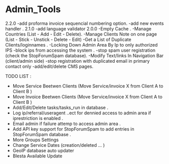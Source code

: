 Admin_Tools
===========

2.2.0
-add proforma invoice sequencial numbering option.
-add new events handler .
2.1.0
-add language validator 
2.0.0
-Empty Cache .
-Manage Countries (List - Add - Edit - Delete).
-Manage Clients Note on one page (List - Stick - Unstick - Delete - Edit)
-Get a List of Duplicate Clients/loginnames .
-Locking Down Admin Area By Ip to only authorized IPS
-block ips from accessing the system .
-stop spam user registration (check the StopForumSpam database).
-Modify Text/links In Navigation Bar (client/admin side)
-stop registration with duplicated email in primary contact only
-add/edit/delete CMS pages.



TODO LIST :

- Move Service Beetwen Clients (Move Service/invoice X from Client A to Client B )
- Move Invoice Beetwen Clients (Move Service/invoice X from Client A to Client B )
- Add/Edit/Delete  tasks/tasks_run  in database .
- Log ip/referral/useragent ..ect for dennied access to admin area if iprestriction is enabled .
- Email admin if failure attemp to access admin area .
- Add API key support for StopForumSpam to add entries in StopForumSpam database .
- More Groups Settings
- Change Service Dates (creation/deleted ... )
- GeoIP database auto updater
- Blesta Available Update

